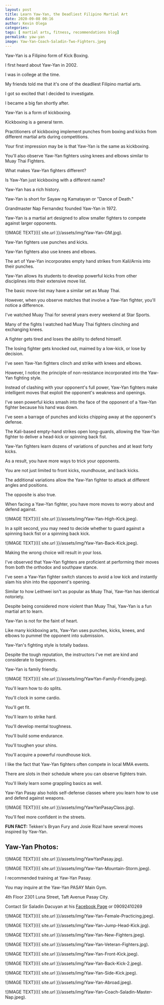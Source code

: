 ```yaml
--- 
layout: post 
title: Learn Yaw-Yan, the Deadliest Filipino Martial Art
date: 2020-09-08 00:16
author: Kevin Olega 
categories:
tags: [ martial arts, fitness, recommendations blog]
permalink: yaw-yan
image: Yaw-Yan-Coach-Saladin-Two-Fighters.jpeg
--- 
```

Yaw-Yan is a Filipino form of Kick Boxing.

I first heard about Yaw-Yan in 2002.

I was in college at the time.

My friends told me that it's one of the deadliest Filipino martial arts.

I got so excited that I decided to investigate.

I became a big fan shortly after.

Yaw-Yan is a form of kickboxing.

Kickboxing is a general term.

Practitioners of kickboxing implement punches from boxing and kicks from different martial arts during competitions.

Your first impression may be is that Yaw-Yan is the same as kickboxing.

You'll also observe Yaw-Yan fighters using knees and elbows similar to Muay Thai Fighters.

What makes Yaw-Yan fighters different?

Is Yaw-Yan just kickboxing with a different name?

Yaw-Yan has a rich history.

Yaw-Yan is short for Sayaw ng Kamatayan or "Dance of Death."

Grandmaster Nap Fernandez founded Yaw-Yan in 1972.

Yaw-Yan is a martial art designed to allow smaller fighters to compete against larger opponents.

![IMAGE TEXT]({{ site.url }}/assets/img/Yaw-Yan-GM.jpg).

Yaw-Yan fighters use punches and kicks.

Yaw-Yan fighters also use knees and elbows.

The art of Yaw-Yan incorporates empty hand strikes from Kali/Arnis into their punches.

Yaw-Yan allows its students to develop powerful kicks from other disciplines into their extensive move list.



The basic move-list may have a similar set as Muay Thai.

However, when you observe matches that involve a Yaw-Yan fighter, you'll notice a difference.

I've watched Muay Thai for several years every weekend at Star Sports.

Many of the fights I watched had Muay Thai fighters clinching and exchanging knees.

A fighter gets tired and loses the ability to defend himself.

The losing fighter gets knocked out, maimed by a low-kick,  or lose by decision.

I've seen Yaw-Yan fighters clinch and strike with knees and elbows.

However, I notice the principle of non-resistance incorporated into the Yaw-Yan fighting style.

Instead of clashing with your opponent's full power, Yaw-Yan fighters make intelligent moves that exploit the opponent's weakness and openings.

I've seen powerful kicks smash into the face of the opponent of a Yaw-Yan fighter because his hand was down.

I've seen a barrage of punches and kicks chipping away at the opponent's defense.

The Kali-based empty-hand strikes open long-guards, allowing the Yaw-Yan fighter to deliver a head-kick or spinning back fist.

Yaw-Yan fighters learn dozens of variations of punches and at least forty kicks.

As a result, you have more ways to trick your opponents.

You are not just limited to front kicks, roundhouse, and back kicks.

The additional variations allow the Yaw-Yan fighter to attack at different angles and positions.

The opposite is also true.

When facing a Yaw-Yan fighter, you have more moves to worry about and defend against.

![IMAGE TEXT]({{ site.url }}/assets/img/Yaw-Yan-High-Kick.jpeg).

In a split second, you may need to decide whether to guard against a spinning back fist or a spinning back kick.

![IMAGE TEXT]({{ site.url }}/assets/img/Yaw-Yan-Back-Kick.jpeg).

Making the wrong choice will result in your loss.

I've observed that Yaw-Yan fighters are proficient at performing their moves from both the orthodox and southpaw stance.

I've seen a Yaw-Yan fighter switch stances to avoid a low kick and instantly slam his shin into the opponent's opening.

Similar to how Leithwei isn't as popular as Muay Thai, Yaw-Yan has identical notoriety.

Despite being considered more violent than Muay Thai, Yaw-Yan is a fun martial art to learn.

Yaw-Yan is not for the faint of heart.

Like many kickboxing arts, Yaw-Yan uses punches, kicks, knees, and elbows to pummel the opponent into submission.

Yaw-Yan's fighting style is totally badass. 

Despite the tough reputation, the instructors I've met are kind and considerate to beginners.

Yaw-Yan is family friendly.

![IMAGE TEXT]({{ site.url }}/assets/img/YawYan-Family-Friendly.jpeg).

You'll learn how to do splits.

You'll clock in some cardio.

You'll get fit.

You'll learn to strike hard.

You'll develop mental toughness.

You'll build some endurance.

You'll toughen your shins.

You'll acquire a powerful roundhouse kick.

I like the fact that Yaw-Yan fighters often compete in local MMA events.

There are slots in their schedule where you can observe fighters train.

You'll likely learn some grappling basics as well.

Yaw-Yan Pasay also holds self-defense classes where you learn how to use and defend against weapons.

![IMAGE TEXT]({{ site.url }}/assets/img/YawYanPasayClass.jpg).

You'll feel more confident in the streets.

**FUN FACT:** Tekken's Bryan Fury and Josie Rizal have several moves inspired by Yaw-Yan.

## Yaw-Yan Photos:

![IMAGE TEXT]({{ site.url }}/assets/img/YawYanPasay.jpg).

![IMAGE TEXT]({{ site.url }}/assets/img/Yaw-Yan-Mountain-Storm.jpeg).

I recommended training at Yaw-Yan Pasay. 

You may inquire at the Yaw-Yan PASAY Main Gym.

4th Floor 2301  Luna Street, Taft Avenue Pasay City.

Contact Sir Saladin Dacuyan at his [Facebook Page](https://www.facebook.com/saladin.dacuyan.9) or 09092410269

![IMAGE TEXT]({{ site.url }}/assets/img/Yaw-Yan-Female-Practicing.jpeg).

![IMAGE TEXT]({{ site.url }}/assets/img/Yaw-Yan-Jump-Head-Kick.jpg).

![IMAGE TEXT]({{ site.url }}/assets/img/Yaw-Yan-New-Fighters.jpeg).

![IMAGE TEXT]({{ site.url }}/assets/img/Yaw-Yan-Veteran-Fighters.jpg).

![IMAGE TEXT]({{ site.url }}/assets/img/Yaw-Yan-Front-Kick.jpeg).

![IMAGE TEXT]({{ site.url }}/assets/img/Yaw-Yan-Back-Kick-2.jpeg).

![IMAGE TEXT]({{ site.url }}/assets/img/Yaw-Yan-Side-Kick.jpeg).

![IMAGE TEXT]({{ site.url }}/assets/img/Yaw-Yan-Abroad.jpeg).

![IMAGE TEXT]({{ site.url }}/assets/img/Yaw-Yan-Coach-Saladin-Master-Nap.jpeg).

